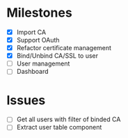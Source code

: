 # Milestones

- [x] Import CA
- [x] Support OAuth
- [x] Refactor certificate management
- [x] Bind/Unbind CA/SSL to user
- [ ] User management
- [ ] Dashboard

# Issues

- [ ] Get all users with filter of binded CA
- [ ] Extract user table component
